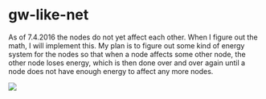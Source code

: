 # gw-like-net

As of 7.4.2016 the nodes do not yet affect each other. When I figure out the math, I will implement this. My plan is to figure out some kind of energy system for the nodes so that when a node affects some other node, the other node loses energy, which is then done over and over again until a node does not have enough energy to affect any more nodes.

![](http://puu.sh/o9q79/70c8332eed.jpg)
